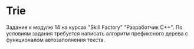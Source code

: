 # Trie
Задание к модулю 14 на курсах "Skill Factory" "Разработчик С++". По условиям задания требуется написать алгоритм префиксного дерева с функционалом автозаполнения текста.
